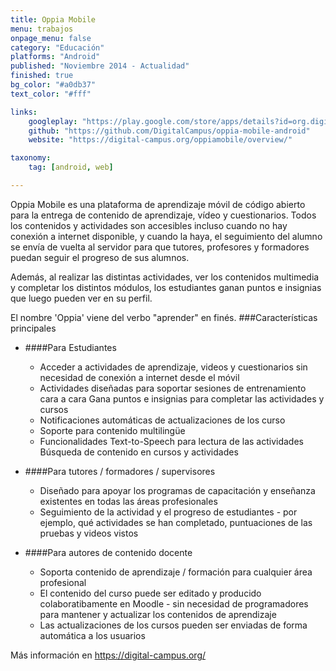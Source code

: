 ```yaml
---
title: Oppia Mobile
menu: trabajos
onpage_menu: false
category: "Educación"
platforms: "Android"
published: "Noviembre 2014 - Actualidad"
finished: true
bg_color: "#a0db37"
text_color: "#fff"

links:
	googleplay: "https://play.google.com/store/apps/details?id=org.digitalcampus.mobile.learning"
	github: "https://github.com/DigitalCampus/oppia-mobile-android"
	website: "https://digital-campus.org/oppiamobile/overview/"

taxonomy:
	tag: [android, web]

---
```


Oppia Mobile es una plataforma de aprendizaje móvil de código abierto para la entrega de contenido de aprendizaje, vídeo y cuestionarios. Todos los contenidos y actividades son accesibles incluso cuando no hay conexión a internet disponible, y cuando la haya, el seguimiento del alumno se envía de vuelta al servidor para que tutores, profesores y formadores puedan seguir el progreso de sus alumnos. 

Además, al realizar las distintas actividades, ver los contenidos multimedia y completar los distintos módulos, los estudiantes ganan puntos e insignias que luego pueden ver en su perfil. 

El nombre 'Oppia' viene del verbo "aprender" en finés.
###Características principales
* ####Para Estudiantes
	* Acceder a actividades de aprendizaje, videos y cuestionarios sin necesidad de conexión a internet desde el móvil
	* Actividades diseñadas para soportar sesiones de entrenamiento cara a cara Gana puntos e insignias para completar las actividades y cursos
	* Notificaciones automáticas de actualizaciones de los curso
	* Soporte para contenido multilingüe
	* Funcionalidades Text-to-Speech para lectura de las actividades Búsqueda de contenido en cursos y actividades

* ####Para tutores / formadores / supervisores
	* Diseñado para apoyar los programas de capacitación y enseñanza existentes en todas las áreas profesionales
	* Seguimiento de la actividad y el progreso de estudiantes - por ejemplo, qué actividades se han completado, puntuaciones de las pruebas y videos vistos

* ####Para autores de contenido docente
	* Soporta contenido de aprendizaje / formación para cualquier área profesional
	* El contenido del curso puede ser editado y producido colaboratibamente en Moodle - sin necesidad de programadores para mantener y actualizar los contenidos de aprendizaje
	* Las actualizaciones de los cursos pueden ser enviadas de forma automática a los usuarios

Más información en https://digital-campus.org/